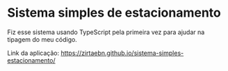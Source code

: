 # Sistema simples de estacionamento

Fiz esse sistema usando TypeScript pela primeira vez para ajudar na tipagem do meu código.

Link da aplicação: https://zirtaebn.github.io/sistema-simples-estacionamento/

